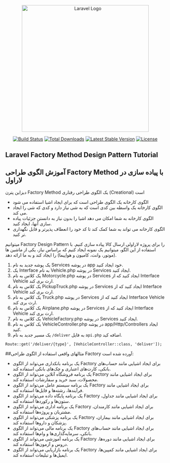 <p align="center"><a href="https://laravel.com" target="_blank"><img src="https://raw.githubusercontent.com/laravel/art/master/logo-lockup/5%20SVG/2%20CMYK/1%20Full%20Color/laravel-logolockup-cmyk-red.svg" width="400" alt="Laravel Logo"></a></p>

<p align="center">
<a href="https://github.com/laravel/framework/actions"><img src="https://github.com/laravel/framework/workflows/tests/badge.svg" alt="Build Status"></a>
<a href="https://packagist.org/packages/laravel/framework"><img src="https://img.shields.io/packagist/dt/laravel/framework" alt="Total Downloads"></a>
<a href="https://packagist.org/packages/laravel/framework"><img src="https://img.shields.io/packagist/v/laravel/framework" alt="Latest Stable Version"></a>
<a href="https://packagist.org/packages/laravel/framework"><img src="https://img.shields.io/packagist/l/laravel/framework" alt="License"></a>
</p>

## Laravel Factory Method Design Pattern Tutorial
## آموزش الگوی طراحی Factory Method با پیاده سازی در لاراول

دیزاین پترن Factory Method یک الگوی طراحی رفتاری (Creational) است

- الگوی کارخانه یک الگوی طراحی است که برای ایجاد اشیا استفاده می شود
- الگوی کارخانه یک واسطه بین کدی است که به شی نیاز دارد و کدی که شی را ایجاد می کند.
- الگوی کارخانه به شما امکان می دهد اشیا را بدون نیاز به دانستن جزئیات پیاده سازی آنها، ایجاد کنید.
- الگوی کارخانه می تواند به شما کمک کند تا کد خود را انعطاف پذیرتر و قابل نگهداری تر کنید.

میتوانیم Factory Design Pattern را برای پروژه لاراولی ارسال کالا پیاده سازی کنیم.
با استفاده از این الگو، میتوانیم یک نمونه ایجاد کنیم
که براساس نیاز، یکی از ماشین ها (موتور، وانت، کامیون و هواپیما) را ایجاد کند و به ما ارائه دهد.

1. یک پوشه جدید به نام Services در پوشه app خود ایجاد کنید.
2. یک Interface  به نام Vehicle.php در پوشه Services ایجاد کنید.
3. یک کلاس  به نام Motorcycle.php در پوشه Services ایجاد کنید که از Interface Vehicle ارث بری کند.
4. یک کلاس  به نام PickupTruck.php در پوشه Services ایجاد کنید که از Interface Vehicle ارث بری کند.
5. یک کلاس  به نام Truck.php در پوشه Services ایجاد کنید که از Interface Vehicle ارث بری کند.
6. یک کلاس  به نام Airplane.php در پوشه Services ایجاد کنید که از Interface Vehicle ارث بری کند.
7. یک کلاس  به نام VehicleFactory.php در پوشه Services ایجاد کنید.
8. یک کلاس  به نام VehicleController.php در پوشه app/Http/Controllers ایجاد کنید.
9. یک مسیر جدید به نام `/deliver` به فایل `api.php` اضافه کید.
```
Route::get('/deliver/{type}', [VehicleController::class, 'deliver']);
```

##مثالهای واقعی استفاده از الگوی طراحی Factory آورده شده است:
- یک برنامه بانکداری می‌تواند از الگوی Factory برای ایجاد اشیایی مانند حساب‌های بانکی، کارت‌های اعتباری و چک‌های بانکی استفاده کند.
- یک برنامه فروشگاه آنلاین می‌تواند از الگوی Factory برای ایجاد اشیایی مانند محصولات، سبد خرید و سفارشات استفاده کند.
- یک برنامه سیستم عامل می‌تواند از الگوی Factory برای ایجاد اشیایی مانند فرآیندها، رشته‌ها و فایل‌ها استفاده کند.
- یک برنامه پایگاه داده می‌تواند از الگوی Factory برای ایجاد اشیایی مانند جداول، ستون‌ها و رکوردها استفاده کند.
- یک برنامه اداری می‌تواند از الگوی Factory برای ایجاد اشیایی مانند کارمندان، مشتریان و پروژه‌ها استفاده کند.
- یک برنامه پزشکی می‌تواند از الگوی Factory برای ایجاد اشیایی مانند بیماران، پزشکان و داروها استفاده کند.
- یک برنامه مالی می‌تواند از الگوی Factory برای ایجاد اشیایی مانند حساب‌های بانکی، سرمایه‌گذاری‌ها و وام‌ها استفاده کند.
- یک برنامه آموزشی می‌تواند از الگوی Factory برای ایجاد اشیایی مانند دوره‌ها، دروس و آزمون‌ها استفاده کند.
- یک برنامه بازاریابی می‌تواند از الگوی Factory برای ایجاد اشیایی مانند کمپین‌ها، ایمیل‌ها و تبلیغات استفاده کند.
